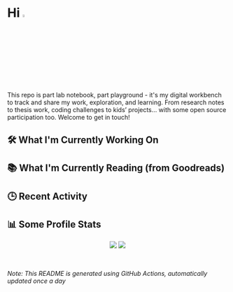# Hi <img src="https://media.giphy.com/media/hvRJCLFzcasrR4ia7z/giphy.gif" width="4%">

This repo is part lab notebook, part playground - it's my digital workbench to track and share my work, exploration, and learning. From research notes to thesis work, coding challenges to kids’ projects... with some open source participation too. Welcome to get in touch!

## 🛠️ What I'm Currently Working On

<!--PROJECTS-LIST:START-->
<!--PROJECTS-LIST:END-->

## 📚 What I'm Currently Reading (from Goodreads)

<!-- GOODREADS-LIST:START -->
<!-- GOODREADS-LIST:END -->

## 🕒 Recent Activity

<!--START_SECTION:activity-->
<!--END_SECTION:activity-->

## 📊 Some Profile Stats

<p align="center">
  <img src="https://github-readme-stats.vercel.app/api?username=angelicagardner&theme=dark&show_icons=true&count_private=true" style="display: inline-block; vertical-align: top;" />
  <img src="https://github-readme-stats-anuraghazra1.vercel.app/api/top-langs/?username=angelicagardner&layout=compact&theme=dark" style="display: inline-block; vertical-align: top;" />
</p>

<br/><br/>
*Note: This README is generated using GitHub Actions, automatically updated once a day*

